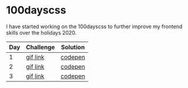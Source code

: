 # 100dayscss

I have started working on the 100dayscss to further improve my frontend skills over the holidays 2020.

| Day      | Challenge | Solution |
| ----------- | ----------- | ----------- |
| 1   | [gif link](gif/cssDay1.gif)       | [codepen](https://codepen.io/javapyscript/pen/QWKdagx) |
| 2   | [gif link](gif/cssDay2.gif)       | [codepen](https://codepen.io/javapyscript/pen/gOwmaVr) |
| 3   | [gif link](gif/cssDay3.gif)       | [codepen](https://codepen.io/javapyscript/pen/GRjWwbJ) |
